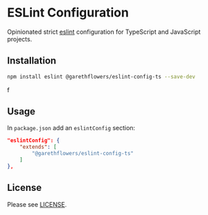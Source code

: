 # ESLint Configuration

Opinionated strict [eslint](https://github.com/palantir/eslint) configuration
for TypeScript and JavaScript projects.

## Installation

```sh
npm install eslint @garethflowers/eslint-config-ts --save-dev
```
f
## Usage

In `package.json` add an `eslintConfig` section:

```json
"eslintConfig": {
	"extends": [
		"@garethflowers/eslint-config-ts"
	]
},
```

## License

Please see [LICENSE](https://github.com/garethflowers/eslint-config-ts/blob/main/LICENSE).
